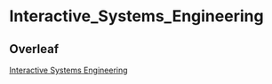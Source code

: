 # Interactive_Systems_Engineering

## Overleaf 
[Interactive Systems Engineering]([https://www.overleaf.com/project/6528f67a076302a6db1124a7](https://www.overleaf.com/9313857341spjsmmdsjkmk)https://www.overleaf.com/9313857341spjsmmdsjkmk)
